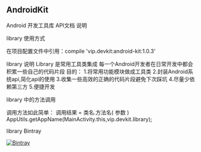 ﻿## AndroidKit

Android 开发工具库 API文档 说明

library 使用方式

在项目配置文件中引用：compile 'vip.devkit:android-kit:1.0.3'

library 说明
  Library 是常用工具类集成
  每一个Android开发者在日常开发中都会积累一些自己的代码片段
  目的：
  1.将常用功能模块做成工具类
  2.封装Android系统api,简化api的使用
  3.收集一些高效的正确的代码片段避免下次踩坑
  4.尽量少依赖第三方
  5.便捷开发


  library 中的方法调用

  调用方法如此简单：
  调用结果 = 类名.方法名( 参数 )
  AppUtils.getAppName(MainActivity.this,vip.devkit.library);

  library Bintray
  <p><a href="https://bintray.com/yingzi/maven/android-kit?source=watch" target="_blank"><img src="./library/bintray_badge_color.png" alt="Bintray"></a></p>